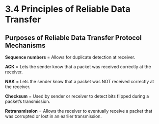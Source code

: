 # 3.4 Principles of Reliable Data Transfer
## Purposes of Reliable Data Transfer Protocol Mechanisms
**Sequence numbers** = Allows for duplicate detection at receiver.

**ACK** = Lets the sender know that a packet was received correctly at the receiver.

**NAK** = Lets the sender know that a packet was NOT received correctly at the receiver.

**Checksum** = Used by sender or receiver to detect bits flipped during a packet’s transmission.

**Retransmission** = Allows the receiver to eventually receive a packet that was corrupted or lost in an earlier transmission.
